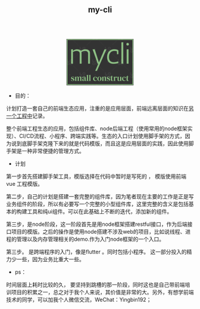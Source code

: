 <h2 style="text-align:center">my-cli</h2>
<br>
<br>
<p align="center"><img alt="DevUI Logo" src="assets/logo.png" width="180" style="max-width:100%;">
</p>


- 目的：

计划打造一套自己的前端生态应用，注重的是应用层面，前端远离层面的知识在[另一个工程中]()记录。


整个前端工程生态的应用，包括组件库、node后端工程（使用常用的node框架实现）、CI/CD流程、小程序、跨端实践等。生态的入口计划使用脚手架的方式，因为说到底脚手架克隆下来的就是代码模版，而且这是应用层面的实践，因此使用脚手架是一种非常便捷的管理方式。

- 计划

第一步首先搭建脚手架工具，模版选择在代码中暂时是写死的 ， 模版使用前端vue 工程模版。

第二步，自己的计划是搭建一套完整的组件库，因为笔者现在主要的工作是正是写业务组件的阶段，所以有必要写一个完整的小型组件库，这里完整的含义是包括基本的构建工具和纯ui组件。可以在此基础上不断的迭代，添加新的组件。

第三步，是node阶段，这一阶段首先是用node框架搭建restful接口，作为后端接口项目的模版。之后的操作是使用node搭建不涉及web的项目，比如说线程、进程的管理以及内存管理相关的demo.作为入门node框架的一个入口。

第三步。 是跨端程序的入门，像是flutter 。同时包括小程序。 这一部分投入的精力少一些，因为业务比重大一些。


- ps：

时间层面上耗时比较的久， 要坚持到跳槽的那一阶段，同时这也是自己带前端培训项目的积累之一，总之对于我个人来说，其价值是非常的大。另外，有想学前端技术的同学，可以加我个人微信交流，WeChat：Yingbin192；